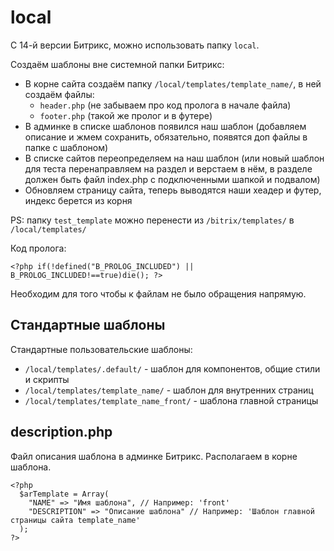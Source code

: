# local
С 14-й версии Битрикс, можно использовать папку `local`.

Создаём шаблоны вне системной папки Битрикс:
- В корне сайта создаём папку `/local/templates/template_name/`, в ней создаём файлы:
    - `header.php` (не забываем про код пролога в начале файла)
    - `footer.php` (такой же пролог и в футере)
- В админке в списке шаблонов появился наш шаблон (добавляем описание и жмем сохранить, обязательно, появятся доп файлы в папке с шаблоном)
- В списке сайтов переопределяем на наш шаблон (или новый шаблон для теста перенаправляем на раздел и верстаем в нём, в разделе должен быть файл index.php с подключенными шапкой и подвалом)
- Обновляем страницу сайта, теперь выводятся наши хеадер и футер, индекс берется из корня

PS: папку `test_template` можно перенести из `/bitrix/templates/` в `/local/templates/`

Код пролога:

    <?php if(!defined("B_PROLOG_INCLUDED") || B_PROLOG_INCLUDED!==true)die(); ?>

Необходим для того чтобы к файлам не было обращения напрямую.

## Стандартные шаблоны
Стандартные пользовательские шаблоны:
- `/local/templates/.default/` - шаблон для компонентов, общие стили и скрипты
- `/local/templates/template_name/` - шаблон для внутренних страниц
- `/local/templates/template_name_front/` - шаблона главной страницы

## description.php
Файл описания шаблона в админке Битрикс. Располагаем в корне шаблона.

    <?php
      $arTemplate = Array(
        "NAME" => "Имя шаблона", // Например: 'front'
        "DESCRIPTION" => "Описание шаблона" // Например: 'Шаблон главной страницы сайта template_name'
      );
    ?>
